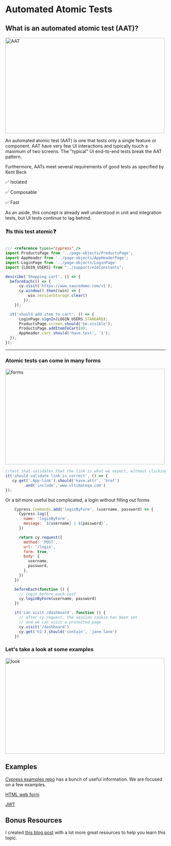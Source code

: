 # Automated Atomic Tests

## What is an automated atomic test (AAT)?

<img width="500" height="300" alt="AAT" src="https://media.giphy.com/media/xj7dVmF9OS11K/giphy.gif">

An automated atomic test (AAT) is one that tests only a single feature or component. AAT have very few UI interactions and typically touch a maximum of two screens. The "typical" UI end-to-end tests break the AAT pattern.

Furthermore, AATs meet several requirements of good tests as specified by Kent Beck

✅ Isolated

✅ Composable

✅ Fast

As an aside, this concept is already well understood in unit and integration tests, but UI tests continue to lag behind.

### ❓Is this test atomic❓

```js

/// <reference types="cypress" />
import ProductsPage from '../page-objects/ProductsPage';
import AppHeader from '../page-objects/AppHeaderPage';
import LoginPage from '../page-objects/LoginPage'
import {LOGIN_USERS} from "../support/e2eConstants";

describe('Shopping cart', () => {
  beforeEach(() => {
      cy.visit('https://www.saucedemo.com/v1');
      cy.window().then((win) => {
          win.sessionStorage.clear()
        });
    });

  it('should add item to cart', () => {
      LoginPage.signIn(LOGIN_USERS.STANDARD);
      ProductsPage.screen.should('be.visible');
      ProductsPage.addItemToCart(0);
      AppHeader.cart.should('have.text', '1');
  });
});

```

---

### Atomic tests can come in many forms

<img width="500" height="300" alt="forms" src="https://media.giphy.com/media/3ohzdOVasfbk9eY8es/giphy.gif">

```js
//test that validates that the link is what we expect, without clicking it
it('should validate link is correct', () => {
   cy.get('.App-link').should('have.attr', 'href')
        .and('include','www.ultimateqa.com')
});
```

Or a bit more useful but complicated, a login without filling out forms

```js
    Cypress.Commands.add('loginByForm', (username, password) => {
      Cypress.log({
        name: 'loginByForm',
        message: `${username} | ${password}`,
      })

      return cy.request({
        method: 'POST',
        url: '/login',
        form: true,
        body: {
          username,
          password,
        },
      })
    })

    beforeEach(function () {
      // login before each test
      cy.loginByForm(username, password)
    })

    it('can visit /dashboard', function () {
      // after cy.request, the session cookie has been set
      // and we can visit a protected page
      cy.visit('/dashboard')
      cy.get('h1').should('contain', 'jane.lane')
    })
```


### Let's take a look at some examples

<img width="500" height="300" alt="look" src="https://media.giphy.com/media/Fu9EXNUgJBRBe/giphy.gif">

## Examples

[Cypress examples repo](https://github.com/cypress-io/cypress-example-recipes/tree/master/examples) has a bunch of useful information. We are focused on a few examples.

[HTML web form](https://github.com/cypress-io/cypress-example-recipes/tree/master/examples/logging-in__html-web-forms)

[JWT](https://github.com/cypress-io/cypress-example-recipes/blob/master/examples/logging-in__jwt)

## Bonus Resources

I created [this blog post](https://snip.ly/qt49hg) with a lot more great resources to help you learn this topic.